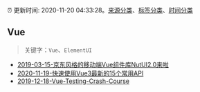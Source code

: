 :alarm_clock: 更新时间: 2020-11-20 04:33:28。[来源分类](../README.md)、[标签分类](../TAGS.md)、[时间分类](../TIMELINE.md)

## Vue


> 关键字：`Vue`、`ElementUI`



- [2019-03-15-京东风格的移动端Vue组件库NutUI2.0来啦](https://jdc.jd.com/archives/212979) 
- [2020-11-19-快速使用Vue3最新的15个常用API](https://juejin.im/post/6897030228867022856) 
- [2019-12-18-Vue-Testing-Crash-Course](https://dev.to/blacksonic/vue-testing-crash-course-59kl) 